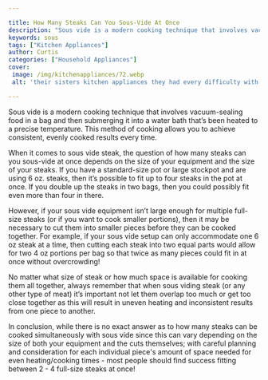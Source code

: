 ```yaml
---

title: How Many Steaks Can You Sous-Vide At Once
description: "Sous vide is a modern cooking technique that involves vacuum-sealing food in a bag and then submerging it into a water bath that’s...learn more about it now"
keywords: sous
tags: ["Kitchen Appliances"]
author: Curtis
categories: ["Household Appliances"]
cover: 
 image: /img/kitchenappliances/72.webp
 alt: 'their sisters kitchen appliances they had every difficulty with prior'

---
```


Sous vide is a modern cooking technique that involves vacuum-sealing food in a bag and then submerging it into a water bath that’s been heated to a precise temperature. This method of cooking allows you to achieve consistent, evenly cooked results every time. 

When it comes to sous vide steak, the question of how many steaks can you sous-vide at once depends on the size of your equipment and the size of your steaks. If you have a standard-size pot or large stockpot and are using 6 oz. steaks, then it’s possible to fit up to four steaks in the pot at once. If you double up the steaks in two bags, then you could possibly fit even more than four in there. 

However, if your sous vide equipment isn’t large enough for multiple full-size steaks (or if you want to cook smaller portions), then it may be necessary to cut them into smaller pieces before they can be cooked together. For example, if your sous vide setup can only accommodate one 6 oz steak at a time, then cutting each steak into two equal parts would allow for two 4 oz portions per bag so that twice as many pieces could fit in at once without overcrowding! 

No matter what size of steak or how much space is available for cooking them all together, always remember that when sous viding steak (or any other type of meat) it’s important not let them overlap too much or get too close together as this will result in uneven heating and inconsistent results from one piece to another. 

In conclusion, while there is no exact answer as to how many steaks can be cooked simultaneously with sous vide since this can vary depending on the size of both your equipment and the cuts themselves; with careful planning and consideration for each individual piece's amount of space needed for even heating/cooking times - most people should find success fitting between 2 - 4 full-size steaks at once!
